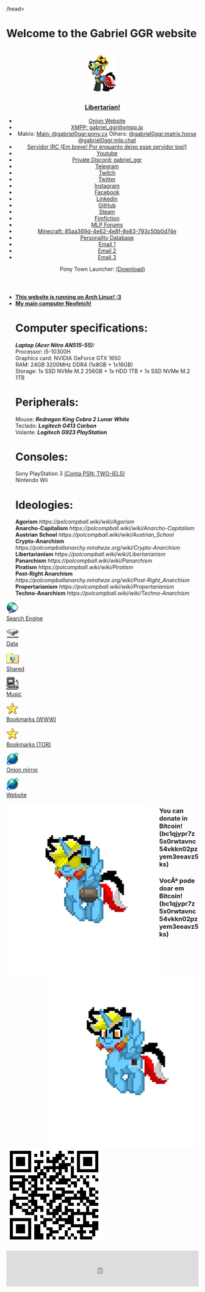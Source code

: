 /head>
	<body>
		<h1>Welcome to the Gabriel GGR website</h1>
			<div id="links">
				<header>
					<div id="container">
<h1 ><img src="/Images/pony-town-Gabriel (King)-stand-blinking-padded-16x.gif" width="15%"></h1>
<h3><a href="https://polcompball.miraheze.org/wiki/Category:Libertarian_Unity">Libertarian!</a></h3>
					</div>
<ul>
<li><a href="http://de6frprzp2cn4g275rcc7fgcsfdm6pedpkuhiaop4klm5ob42cyjb2ad.onion/">Onion Website</a></li>
<li><a href="https://xmpp.jp">XMPP: gabriel_ggr@xmpp.jp</a></li>
<li>Matrix: <a href="https://pony.cx">Main: @gabriel0ggr:pony.cx</a> Others: <a href="https://matrix.horse">@gabriel0ggr:matrix.horse</a> <a href="https://mlp.chat">@gabriel0ggr:mlp.chat</a></li>
<li><a href="irc://irc.anthrochat.net/">Servidor IRC (Em breve! Por enquanto deixo esse servidor top!)</a></li>
<li><a href="https://www.youtube.com/channel/UCm8EiT6rHLlRe33jkjzl3XA">Youtube</a></li>
<li><a href="https://www.youtube.com/channel/UCm8EiT6rHLlRe33jkjzl3XA/about">Private Discord: gabriel_ggr</a></li>
<li><a href="https://t.me/Gabriel0GGR">Telegram</a></li>
<li><a href="https://www.twitch.tv/gabriel_ggr_twitch">Twitch</a></li>
<li><a href="https://twitter.com/GabrielGGR4">Twitter</a></li>
<li><a href="https://www.instagram.com/gabriel0ggr/?hl=pt-br">Instagram</a></li>
<li><a href="https://www.facebook.com/gabriel.ggr.official">Facebook</a></li>
<li><a href="https://www.linkedin.com/in/gabriel-rocha-rogoginski-490418213/">Linkedin</a></li>
<li><a href="https://github.com/Gabriel0GGR">GitHub</a></li>
<li><a href="https://steamcommunity.com/id/Gabriel_GGR">Steam</a></li>
<li><a href="https://www.fimfiction.net/user/434614/Gabriel_GGR">Fimfiction</a></li>
<li><a href="https://mlpforums.com/profile/47429-gabriel_ggr/">MLP Forums</a></li>
<li><a href="https://namemc.com/profile/Gabriel_GGR.1">Minecraft: 85aa369d-4e62-4e8f-8e83-793c50b0d74e</a></li>
<li><a href="https://www.personality-database.com/user/1957939">Personality Database</a></li>
<li><a href="mailto:gabriel0ggr@horsefucker.org">Email 1</a></li>
<li><a href="mailto:gabriel.rogoginski@gmail.com">Email 2</a></li>
<li><a href="mailto:tecgameggr@gmail.com">Email 3</a></li>
</ul>
<p>Pony Town Launcher: <a href="https://midiavip.com/fsp518">(Download)</a></p>
</header>

<b><ul>
<li><a href="/Images/Server_Neofetch.png">This website is running on Arch Linux! :3</a></li>
<li><a href="/Images/Computer_Neofetch.png">My main computer Neofetch!</a></li>
</b></ul>

<ul>
<h1>Computer specifications:</h1>
<b><i>Laptop (Acer Nitro AN515-55):</i></b></br>
Processor: i5-10300H</br>
Graphics card: NVIDIA GeForce GTX 1650</br>
RAM: 24GB 3200MHz DDR4 (1x8GB + 1x16GB)</br>
Storage: 1x SSD NVMe M.2 256GB + 1x HDD 1TB + 1x SSD NVMe M.2 1TB</br>

<h1>Peripherals:</h1>
Mouse: <b><i>Redragon King Cobra 2 Lunar White</i></b></br>
Teclado: <b><i>Logitech G413 Carbon</i></b></br>
Volante: <b><i>Logitech G923 PlayStation</i></b>

<h1>Consoles:</h1>
Sony PlayStation 3 <u>(Conta PSN: TWO-IELS)</u></br>
Nintendo Wii</br>

<h1>Ideologies:</h1>
<b>Agorism</b> <i>https://polcompball.wiki/wiki/Agorism</i></br>
<b>Anarcho-Capitalism</b> <i>https://polcompball.wiki/wiki/Anarcho-Capitalism</i></br>
<b>Austrian School</b> <i>https://polcompball.wiki/wiki/Austrian_School</i></br>
<b>Crypto-Anarchism</b> <i>https://polcompballanarchy.miraheze.org/wiki/Crypto-Anarchism</i></br>
<b>Libertarianism</b> <i>https://polcompball.wiki/wiki/Libertarianism</i></br>
<b>Panarchism</b> <i>https://polcompball.wiki/wiki/Panarchism</i></br>
<b>Piratism</b> <i>https://polcompball.wiki/wiki/Piratism</i></br>
<b>Post-Right Anarchism</b> <i>https://polcompballanarchy.miraheze.org/wiki/Post-Right_Anarchism</i></br>
<b>Propertarianism</b> <i>https://polcompball.wiki/wiki/Propertarianism</i></br>
<b>Techno-Anarchism</b> <i>https://polcompball.wiki/wiki/Techno-Anarchism</i></br>
			</div>
			<div id="container">
				<p>
				<a href="http://de6frprzp2cn4g275rcc7fgcsfdm6pedpkuhiaop4klm5ob42cyjb2ad.onion:8080"><img src="/Windows Icons - PNG/shdocvw.dll_14_111-6.png" alt="Search Engine" width="32" height="32" /><br>Search Engine</a>
				<p>
				<a href="/Data"><img src="/Windows Icons - PNG/shell32.dll_14_10-6.png" alt="Data" width="32" height="32" /><br>Data</a>
				<p>
				<a href="/Shared"><img src="/Windows Icons - PNG/cdfview.dll_14_8196-2.png" alt="Shared" width="32" height="32" /><br>Shared</a>
				<p>
				<a href="/Music"><img src="/Windows Icons - PNG/mmsys.cpl_14_4355-2.png" alt="Music" width="32" height="32" /><br>Music</a>
				<p>
				<a href="/Bookmarks (WWW)"><img src="/Windows Icons - PNG/shdoclc.dll_14_191-4.png" alt="Bookmarks 1" width="32" height="32" /><br>Bookmarks (WWW)</a>
				<p>
				<a href="/Bookmarks (TOR)"><img src="/Windows Icons - PNG/shdoclc.dll_14_191-4.png" alt="Bookmarks 2" width="32" height="32" /><br>Bookmarks (TOR)</a>
				<p>
				<a href=""><img src="/Windows Icons - PNG/shell32.dll_14_14-3.png" alt="Onion mirror" width="32" height="32" /><br>Onion mirror</a>
				<p>
				<a href=https://gabrielggrcom.wordpress.com/><img src="/Windows Icons - PNG/shell32.dll_14_14-3.png" alt="Website" width="32" height="32" /><br>Website</a>
			</div>
			<img src="/Images/pony-town-Gabriel (With accessories)-fly-blinking-padded-16x.gif" alt="Ponysona width="512" height="450" align="left"/>
			<img src="/Images/pony-town-Gabriel-fly-blinking-padded-16x.gif" alt="Ponysona width="512" height="450" align="right"/>
			<div id="container">
			<h3>You can donate in Bitcoin! (bc1qjypr7z5x0rwtavnc54vkkn02pzyem3eeavz5ks)</h3>
			<h3>VocÃª pode doar em Bitcoin! (bc1qjypr7z5x0rwtavnc54vkkn02pzyem3eeavz5ks)</h3>
			<img src="/Images/bitcoin.png" alt="Bitcoin address"/>
			</div>
</br>
<iframe src="https://john.citrons.xyz/embed?ref=https://coherent-secure-bear.ngrok-free.app/" style="margin-left:auto;display:block;margin-right:auto;max-width:732px;width:100%;height:94px;border:none;"></iframe>
</br>
		</body>
</html>
